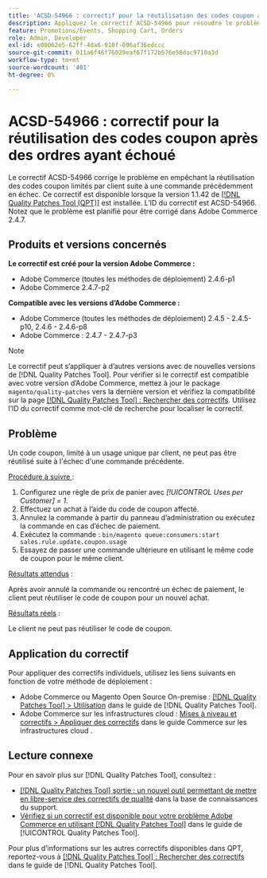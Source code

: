 ```yaml
---
title: 'ACSD-54966 : correctif pour la réutilisation des codes coupon après des ordres ayant échoué'
description: Appliquez le correctif ACSD-54966 pour résoudre le problème Adobe Commerce empêchant la réutilisation des codes coupon limités par promotions et panier suite à une commande précédemment en échec.
feature: Promotions/Events, Shopping Cart, Orders
role: Admin, Developer
exl-id: e08062e5-62ff-4da6-918f-896af36edccc
source-git-commit: 011a6f46f76029eaf67f172b576e58dac9710a3d
workflow-type: tm+mt
source-wordcount: '401'
ht-degree: 0%

---
```


# ACSD-54966 : correctif pour la réutilisation des codes coupon après des ordres ayant échoué

Le correctif ACSD-54966 corrige le problème en empêchant la réutilisation des codes coupon limités par client suite à une commande précédemment en échec. Ce correctif est disponible lorsque la version 1.1.42 de [[!DNL Quality Patches Tool (QPT)]](https://experienceleague.adobe.com/en/docs/commerce-operations/tools/quality-patches-tool/quality-patches-tool-to-self-serve-quality-patches) est installée. L’ID du correctif est ACSD-54966. Notez que le problème est planifié pour être corrigé dans Adobe Commerce 2.4.7.

## Produits et versions concernés

**Le correctif est créé pour la version Adobe Commerce :**

* Adobe Commerce (toutes les méthodes de déploiement) 2.4.6-p1
* Adobe Commerce 2.4.7-p2

**Compatible avec les versions d’Adobe Commerce :**

* Adobe Commerce (toutes les méthodes de déploiement) 2.4.5 - 2.4.5-p10, 2.4.6 - 2.4.6-p8
* Adobe Commerce : 2.4.7 - 2.4.7-p3

>[!NOTE]
>
>Le correctif peut s’appliquer à d’autres versions avec de nouvelles versions de [!DNL Quality Patches Tool]. Pour vérifier si le correctif est compatible avec votre version d’Adobe Commerce, mettez à jour le package `magento/quality-patches` vers la dernière version et vérifiez la compatibilité sur la page [[!DNL Quality Patches Tool] : Rechercher des correctifs](https://experienceleague.adobe.com/tools/commerce-quality-patches/index.html). Utilisez l’ID du correctif comme mot-clé de recherche pour localiser le correctif.

## Problème

Un code coupon, limité à un usage unique par client, ne peut pas être réutilisé suite à l&#39;échec d&#39;une commande précédente.

<u>Procédure à suivre </u> :

1. Configurez une règle de prix de panier avec *[!UICONTROL Uses per Customer]* = *1*.
1. Effectuez un achat à l’aide du code de coupon affecté.
1. Annulez la commande à partir du panneau d’administration ou exécutez la commande en cas d’échec de paiement.
1. Exécutez la commande : `bin/magento queue:consumers:start sales.rule.update.coupon.usage`
1. Essayez de passer une commande ultérieure en utilisant le même code de coupon pour le même client.

<u>Résultats attendus</u> :

Après avoir annulé la commande ou rencontré un échec de paiement, le client peut réutiliser le code de coupon pour un nouvel achat.

<u>Résultats réels</u> :

Le client ne peut pas réutiliser le code de coupon.

## Application du correctif

Pour appliquer des correctifs individuels, utilisez les liens suivants en fonction de votre méthode de déploiement :

* Adobe Commerce ou Magento Open Source On-premise : [[!DNL Quality Patches Tool] > Utilisation](/help/tools/quality-patches-tool/usage.md) dans le guide de [!DNL Quality Patches Tool].
* Adobe Commerce sur les infrastructures cloud : [Mises à niveau et correctifs > Appliquer des correctifs](https://experienceleague.adobe.com/docs/commerce-cloud-service/user-guide/develop/upgrade/apply-patches.html) dans le guide Commerce sur les infrastructures cloud .

## Lecture connexe

Pour en savoir plus sur [!DNL Quality Patches Tool], consultez :

* [[!DNL Quality Patches Tool] sortie : un nouvel outil permettant de mettre en libre-service des correctifs de qualité](https://experienceleague.adobe.com/en/docs/commerce-operations/tools/quality-patches-tool/quality-patches-tool-to-self-serve-quality-patches) dans la base de connaissances du support.
* [Vérifiez si un correctif est disponible pour votre problème Adobe Commerce en utilisant [!DNL Quality Patches Tool]](/help/tools/quality-patches-tool/patches-available-in-qpt/check-patch-for-magento-issue-with-magento-quality-patches.md) dans le guide de [!UICONTROL Quality Patches Tool].

Pour plus d’informations sur les autres correctifs disponibles dans QPT, reportez-vous à [[!DNL Quality Patches Tool] : Rechercher des correctifs](https://experienceleague.adobe.com/tools/commerce-quality-patches/index.html) dans le guide de [!DNL Quality Patches Tool].
